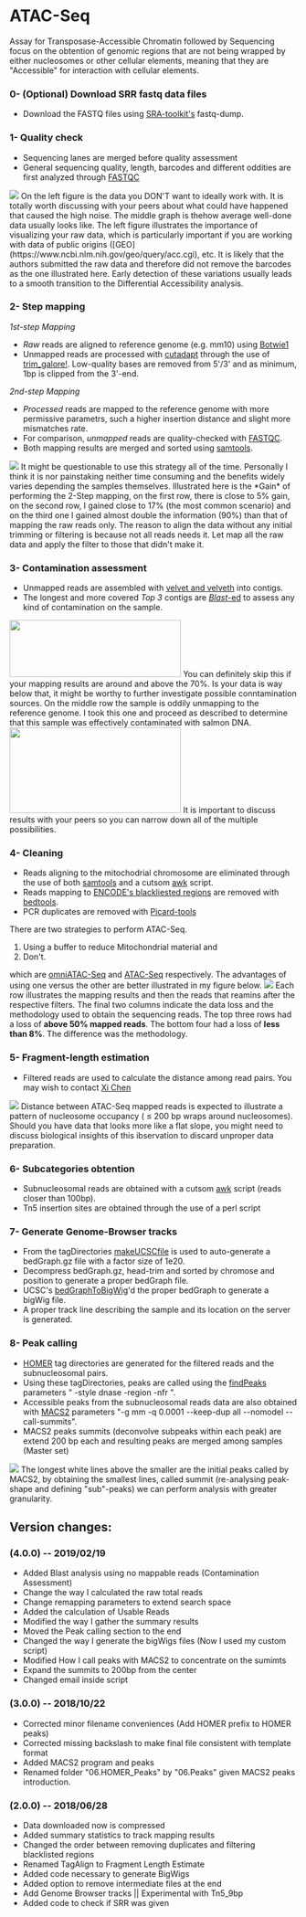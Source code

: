 # ATAC-Seq
Assay for Transposase-Accessible Chromatin followed by Sequencing focus on the obtention of genomic regions that are not being wrapped by either nucleosomes or other cellular elements, meaning that they are "Accessible" for interaction with cellular elements.

### 0- (Optional) Download SRR fastq data files
- Download the FASTQ files using [SRA-toolkit's](https://github.com/ncbi/sra-tools) fastq-dump.

### 1- Quality check
- Sequencing lanes are merged before quality assessment
- General sequencing quality, length, barcodes and different oddities are first analyzed through [FASTQC](https://www.bioinformatics.babraham.ac.uk/projects/fastqc/)
<img src="/ATAC-Seq/Images/00.QualityControl.png">
On the left figure is the data you DON'T want to ideally work with. It is totally worth discussing with your peers about what could have happened that caused the high noise.
The middle graph is thehow average well-done data usually looks like. 
The left figure illustrates the importance of visualizing your raw data, which is particularly important if you are working with data of public origins ([GEO](https://www.ncbi.nlm.nih.gov/geo/query/acc.cgi), etc.
It is likely that the authors submitted the raw data and therefore did not remove the barcodes as the one illustrated here.
Early detection of these variations usually leads to a smooth transition to the Differential Accessibility analysis.

### 2- Step mapping
_1st-step Mapping_
- _Raw_ reads are aligned to reference genome (e.g. mm10) using [Botwie1](http://bowtie-bio.sourceforge.net/manual.shtml)
- Unmapped reads are processed with [cutadapt](https://cutadapt.readthedocs.io/en/stable/guide.html) through the use of [trim_galore!](https://www.bioinformatics.babraham.ac.uk/projects/trim_galore/). 
Low-quality bases are removed from 5'/3' and as minimum, 1bp is clipped from the 3'-end.

_2nd-step Mapping_
- _Processed_ reads are mapped to the reference genome with more permissive parametrs, such a higher insertion distance and slight more mismatches rate.
- For comparison, _unmapped_ reads are quality-checked with [FASTQC](https://www.bioinformatics.babraham.ac.uk/projects/fastqc/).
- Both mapping results are merged and sorted using [samtools](http://samtools.sourceforge.net/).
<img src="/ATAC-Seq/Images/01.2StepMapping.png">
It might be questionable to use this strategy all of the time. Personally I think it is nor painstaking neither time consuming and the benefits widely varies depending the samples themselves.
Illustrated here is the *Gain* of performing the 2-Step mapping, on the first row, there is close to 5% gain, on the second row, I gained close to 17% (the most common scenario) and on the third one I gained almost double the information (90%) than that of mapping the raw reads only.
The reason to align the data without any initial trimming or filtering is because not all reads needs it. Let map all the raw data and apply the filter to those that didn't make it.

### 3- Contamination assessment
- Unmapped reads are assembled with [velvet and velveth](https://www.ebi.ac.uk/~zerbino/velvet/) into contigs.
- The longest and more covered _Top 3_ contigs are [_Blast_-ed](https://blast.ncbi.nlm.nih.gov/Blast.cgi) to assess any kind of contamination on the sample.
<img src="ATAC-Seq/Images/02.ContaminationAnalysis.png" width="300" height="100">
You can definitely skip this if your mapping results are around and above the 70%. Is your data is way below that, it might be worthy to further investigate possible conntamination sources.
On the middle row the sample is oddily unmapping to the reference genome. I took this one and proceed as described to determine that this sample was effectively contaminated with salmon DNA.
<img src="ATAC-Seq/Images/03.ContaminationAnalysisIllustration.png" width="300" height="150">
It is important to discuss results with your peers so you can narrow down all of the multiple possibilities.

### 4- Cleaning
- Reads aligning to the mitochodrial chromosome are eliminated through the use of both [samtools](http://samtools.sourceforge.net/) and a cutsom [awk](https://www.gnu.org/software/gawk/manual/gawk.html) script.
- Reads mapping to [ENCODE's blackliested regions](https://sites.google.com/site/anshulkundaje/projects/blacklists) are removed with [bedtools](https://bedtools.readthedocs.io/en/latest/).
- PCR duplicates are removed with [Picard-tools](https://broadinstitute.github.io/picard/)

There are two strategies to perform ATAC-Seq.
1. Using a buffer to reduce Mitochondrial material and 
2. Don't.

which are [omniATAC-Seq](https://www.nature.com/articles/nmeth.4396) and [ATAC-Seq](https://currentprotocols.onlinelibrary.wiley.com/doi/full/10.1002/0471142727.mb2129s109) respectively. 
The advantages of using one versus the other are better illustrated in my figure below. 
<img src="/ATAC-Seq/Images/04.Filtering.png">
Each row illustrates the mapping results and then the reads that reamins after the respective filters.
The final two columns indicate the data loss and the methodology used to obtain the sequencing reads.
The top three rows had a loss of __above 50% mapped reads__. The bottom four had a loss of __less than 8%__. The difference was the methodology.

### 5- Fragment-length estimation
- Filtered reads are used to calculate the distance among read pairs. You may wish to contact [Xi Chen](mailto:xi.chen.xchen@gmail.com)
<img src="/ATAC-Seq/Images/05.FragmentLengthEstimation.png">
Distance between ATAC-Seq mapped reads is expected to illustrate a pattern of nucleosome occupancy ( ≤ 200 bp wraps around nucleosomes). 
Should you have data that looks more like a flat slope, you might need to discuss biological insights of this ibservation to discard unproper data preparation.

### 6- Subcategories obtention
- Subnucleosomal reads are obtained with a cutsom [awk](https://www.gnu.org/software/gawk/manual/gawk.html) script (reads closer than 100bp).
- Tn5 insertion sites are obtained through the use of a perl script

### 7- Generate Genome-Browser tracks
- From the tagDirectories [makeUCSCfile](http://homer.ucsd.edu/homer/ngs/ucsc.html) is used to auto-generate a bedGraph.gz file with a factor size of 1e20.
- Decompress bedGraph.gz, head-trim and sorted by chromose and position to generate a proper bedGraph file.
- UCSC's [bedGraphToBigWig](https://genome.ucsc.edu/goldenpath/help/bigWig.html)'d the proper bedGraph to generate a bigWig file.
- A proper track line describing the sample and its location on the server is generated.

### 8- Peak calling
- [HOMER](http://homer.ucsd.edu/homer/ngs/tagDir.html) tag directories are generated for the filtered reads and the subnucleosomal pairs. 
- Using these tagDirectories, peaks are called using the [findPeaks](http://homer.ucsd.edu/homer/ngs/peaks.html) parameters " -style dnase -region -nfr ".
- Accessible peaks from the subnucleosomal reads data are also obtained with [MACS2](https://github.com/taoliu/MACS) parameters "-g mm -q 0.0001  --keep-dup all --nomodel --call-summits".
- MACS2 peaks summits (deconvolve subpeaks within each peak) are extend 200 bp each and resulting peaks are merged among samples (Master set)
<img src="/ATAC-Seq/Images/06.DefineAccessibleRegions">
The longest white lines above the smaller are the initial peaks called by MACS2, by obtaining the smallest lines, called summit (re-analysing peak-shape and defining "sub"-peaks) we can perform analysis with greater granularity.

## Version changes:

### (4.0.0) -- 2019/02/19
- Added Blast analysis using no mappable reads (Contamination Assessment)
- Change the way I calculated the raw total reads
- Change remapping parameters to extend search space
- Added the calculation of Usable Reads
- Modified the way I gather the summary results
- Moved the Peak calling section to the end
- Changed the way I generate the bigWigs files (Now I used my custom script)
- Modified How I call peaks with MACS2 to concentrate on the sumimts
- Expand the summits to 200bp from the center
- Changed email inside script

### (3.0.0) -- 2018/10/22
- Corrected minor filename conveniences (Add HOMER prefix to HOMER peaks)
- Corrected missing backslash to make final file consistent with template format
- Added MACS2 program and peaks
- Renamed folder "06.HOMER_Peaks" by "06.Peaks" given MACS2 peaks introduction.

### (2.0.0) -- 2018/06/28
- Data downloaded now is compressed
- Added summary statistics to track mapping results
- Changed the order between removing duplicates and filtering blacklisted regions
- Renamed TagAlign to Fragment Length Estimate
- Added code necessary to generate BigWigs
- Added option to remove intermediate files at the end
- Add Genome Browser tracks || Experimental with Tn5_9bp
- Added code to check if SRR was given

